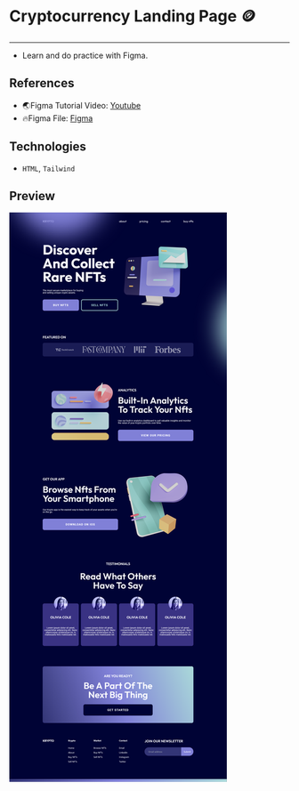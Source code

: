 # Cryptocurrency Landing Page 🪙

---

- Learn and do practice with Figma.

## References

- 🌏Figma Tutorial Video: [Youtube](https://youtu.be/HZuk6Wkx_Eg?si=Gfgb7JKe1CtY01Vv)
- 🔥Figma File: [Figma](<https://www.figma.com/file/L5gvRc3D6e5KB0kGfIeJ1A/Flux---Figma-Build-Tutorial-(Starter)-(Community)?type=design&node-id=0%3A1&mode=design&t=kbC534MWQYTY7oXQ-1>)

## Technologies

- `HTML`, `Tailwind`

## Preview

![Preview](./assets/image/Demo.png)
